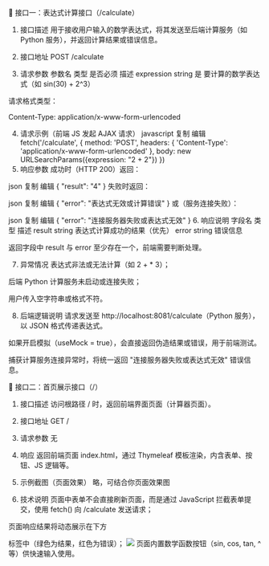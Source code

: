 🧩 接口一：表达式计算接口（/calculate）
1. 接口描述
   用于接收用户输入的数学表达式，将其发送至后端计算服务（如 Python 服务），并返回计算结果或错误信息。

2. 接口地址
   POST /calculate

3. 请求参数
   参数名	类型	是否必须	描述
   expression	string	是	要计算的数学表达式（如 sin(30) + 2^3）

请求格式类型：

Content-Type: application/x-www-form-urlencoded

4. 请求示例（前端 JS 发起 AJAX 请求）
   javascript
   复制
   编辑
   fetch('/calculate', {
   method: 'POST',
   headers: {
   'Content-Type': 'application/x-www-form-urlencoded'
   },
   body: new URLSearchParams({expression: "2 + 2"})
   })
5. 响应参数
   成功时（HTTP 200）返回：

json
复制
编辑
{
"result": "4"
}
失败时返回：

json
复制
编辑
{
"error": "表达式无效或计算错误"
}
或（服务连接失败）：

json
复制
编辑
{
"error": "连接服务器失败或表达式无效"
}
6. 响应说明
   字段名	类型	描述
   result	string	表达式计算成功的结果（优先）
   error	string	错误信息

返回字段中 result 与 error 至少存在一个，前端需要判断处理。

7. 异常情况
   表达式非法或无法计算（如 2 + * 3）；

后端 Python 计算服务未启动或连接失败；

用户传入空字符串或格式不符。

8. 后端逻辑说明
   请求发送至 http://localhost:8081/calculate（Python 服务），以 JSON 格式传递表达式。

如果开启模拟（useMock = true），会直接返回伪造结果或错误，用于前端测试。

捕获计算服务连接异常时，将统一返回 "连接服务器失败或表达式无效" 错误信息。

🧩 接口二：首页展示接口（/）
1. 接口描述
   访问根路径 / 时，返回前端界面页面（计算器页面）。

2. 接口地址
   GET /

3. 请求参数
   无

4. 响应
   返回前端页面 index.html，通过 Thymeleaf 模板渲染，内含表单、按钮、JS 逻辑等。

5. 示例截图（页面效果）
   略，可结合你页面效果图

6. 技术说明
   页面中表单不会直接刷新页面，而是通过 JavaScript 拦截表单提交，使用 fetch() 向 /calculate 发送请求；

页面响应结果将动态展示在下方 <p> 标签中（绿色为结果，红色为错误）；
![](E:\git\Calculator\java_gui\img.png)
页面内置数学函数按钮（sin, cos, tan, ^ 等）供快速输入使用。

